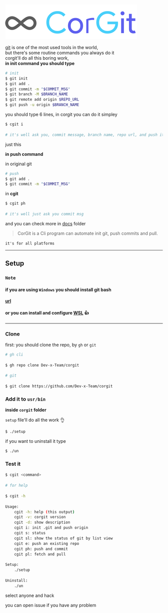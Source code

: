 # [<img src=.github/CG.svg align="center">]()

[git][gitUrl] is one of the most used tools in the world,
<br />
but there's some routine commands you always do it
<br />
corgit'll do all this boring work,
<br />
**in init command you should type**

```sh
# init
$ git init
$ git add .
$ git commit -m "$COMMIT_MSG"
$ git branch -M $BRANCH_NAME
$ git remote add origin $REPO_URL
$ git push -u origin $BRANCH_NAME
```

you should type 6 lines, in corgit you can do it simpley

```sh
$ cgit i

# it's well ask you, commit message, branch name, repo url, and push it
```

just this

**in push command**

in original git

```sh
# push
$ git add .
$ git commit -m "$COMMIT_MSG"
```

in **cgit**

```sh
$ cgit ph

# it's well just ask you commit msg
```

and you can check more in [docs](/docs/COMMANDS.md) folder

> CorGit is a Cli program can automate init git, push commits and pull.

`it's for all platforms`

---

## Setup

### **`Note`**
#### if you are using `Windows` you should install git bash

#### [url](https://git-scm.com/download/win)
#### **or you can install and configure [WSL][wslUrl]** 👍

---

### Clone

first: you should clone the repo, by `gh` or `git`

```bash
# gh cli

$ gh repo clone Dev-x-Team/corgit

# git

$ git clone https://github.com/Dev-x-Team/corgit
```

### Add it to `usr/bin`

**inside `corgit` folder**

`setup` file'll do all the work 👌

```bash
$ ./setup
```

if you want to uninstall it type

```bash
$ ./un
```

### Test it

```bash
$ cgit <command>

# for help

$ cgit -h

Usage:
    cgit -h: help (this output)
    cgit -v: corgit version
    cgit -d: show description
    cgit i: init .git and push origin
    cgit s: status
    cgit sl: show the status of git by list view
    cgit e: push an existing repo
    cgit ph: push and commit
    cgit pl: fetch and pull

Setup:
    ./setup

Uninstall:
    ./un
```

select anyone and hack

you can open issue if you have any problem

[wslUrl]: https://docs.microsoft.com/en-us/windows/wsl/
[gitUrl]: https://git-scm.com/
